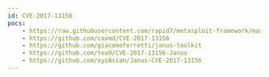 ```yaml
---
id: CVE-2017-13156
pocs:
    - https://raw.githubusercontent.com/rapid7/metasploit-framework/master/modules/exploits/android/local/janus.rb
    - https://github.com/caxmd/CVE-2017-13156
    - https://github.com/giacomoferretti/janus-toolkit
    - https://github.com/tea9/CVE-2017-13156-Janus
    - https://github.com/xyzAsian/Janus-CVE-2017-13156
---
```

